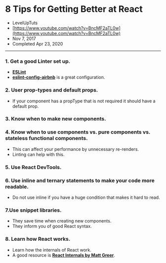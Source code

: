 # 8 Tips for Getting Better at React

- LevelUpTuts
- [https://www.youtube.com/watch?v=BncMF2aTL0w](https://www.youtube.com/watch?v=BncMF2aTL0w)
- Nov 7, 2017
- Completed Apr 23, 2020

---

### 1. Get a good Linter set up.

- [**ESLint**](https://eslint.org/)
- [**eslint-config-airbnb**](https://github.com/airbnb/javascript/tree/master/packages/eslint-config-airbnb) is a great configuration.

### 2. User prop-types and default props.

- If your component has a propType that is not required it should have a default prop.

### 3. Know when to make new components.

### 4. Know when to use components vs. pure components vs. stateless functional components.

- This can affect your performance by unnecessary re-renders.
- Linting can help with this.

### 5. Use **React DevTools**.

### 6. Use inline and ternary statements to make your code more readable.

- Do not use inline if you have a huge condition that makes it hard to read.

### 7.Use snippet libraries.

- They save time when creating new components.
- They inform you of good React syntax.

### 8. Learn how React works.

- Learn how the internals of React work.
- A good resource is [**React Internals by Matt Greer**](https://www.mattgreer.org/articles/react-internals-part-one-basic-rendering/).

